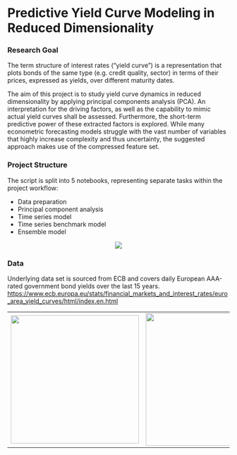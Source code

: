 # Predictive Yield Curve Modeling in Reduced Dimensionality

### Research Goal
The term structure of interest rates (“yield curve”) is a representation that plots bonds of the same type (e.g. credit quality, sector) in terms of their prices, expressed as yields, over different maturity dates.

The aim of this project is to study yield curve dynamics in reduced dimensionality by applying principal components analysis (PCA). An interpretation for the driving factors, as well as the capability to mimic actual yield curves shall be assessed. Furthermore, the short-term predictive power of these extracted factors is explored. While many econometric forecasting models struggle with the vast number of variables that highly increase complexity and thus uncertainty, the suggested approach makes use of the compressed feature set. 

### Project Structure
The script is split into 5 notebooks, representing separate tasks within the project workflow:
- Data preparation
- Principal component analysis
- Time series model
- Time series benchmark model
- Ensemble model

<p align="center">
  <img src="https://github.com/bernhard-pfann/pca-yield-curve-analytics/blob/main/05-images/workflow.PNG"> 
</p>

### Data
Underlying data set is sourced from ECB and covers daily European AAA-rated government bond yields over the last 15 years. https://www.ecb.europa.eu/stats/financial_markets_and_interest_rates/euro_area_yield_curves/html/index.en.html

<table style="width:100%">
  <tr>
    <td align="center" style ="border: 0"><img src="https://github.com/bernhard-pfann/pca-yield-curve-analytics/blob/main/05-images/01_yield_curve.png", height = "290"></td>
    <td align="center" style ="border: 0"><img src="https://github.com/bernhard-pfann/pca-yield-curve-analytics/blob/main/05-images/02_yields.png", height = "300"></td>
  </tr>
</table>


